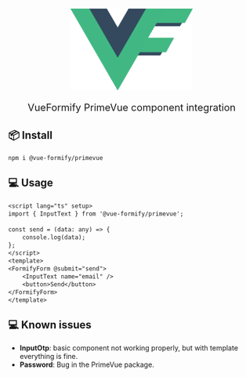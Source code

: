 <p align="center">
  <a href="https://vue-formify.matenagy.me/" target="_blank">
	<img src="https://raw.githubusercontent.com/mateenagy/vue-formify/main/logo.png"  width="250px"/>
  </a>
</p>
<p align="center" style="font-size: 20px">VueFormify PrimeVue component integration</p>

## 📦 Install
```
npm i @vue-formify/primevue
```
## 💻 Usage
```vue
<script lang="ts" setup>
import { InputText } from '@vue-formify/primevue';

const send = (data: any) => {
	console.log(data);
};
</script>
<template>
<FormifyForm @submit="send">
	<InputText name="email" />
	<button>Send</button>
</FormifyForm>
</template>
```
## 💻 Known issues
- **InputOtp**: basic component not working properly, but with template everything is fine.
- **Password**: Bug in the PrimeVue package.
